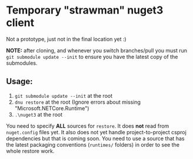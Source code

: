 # Temporary "strawman" nuget3 client
Not a prototype, just not in the final location yet :)

**NOTE:** after cloning, and whenever you switch branches/pull you must run `git submodule update --init` to ensure you have the latest copy of the submodules.

## Usage:

1. `git submodule update --init` at the root
1. `dnu restore` at the root (Ignore errors about missing "Microsoft.NETCore.Runtime")
1. `.\nuget3` at the root

You need to specify **ALL** sources for `restore`. It does **not** read from `nuget.config` files yet. It also does not yet handle project-to-project csproj dependencies 
but that is coming soon. You need to use a source that has the latest packaging conventions (`runtimes/` folders) in order to see the whole restore work.

